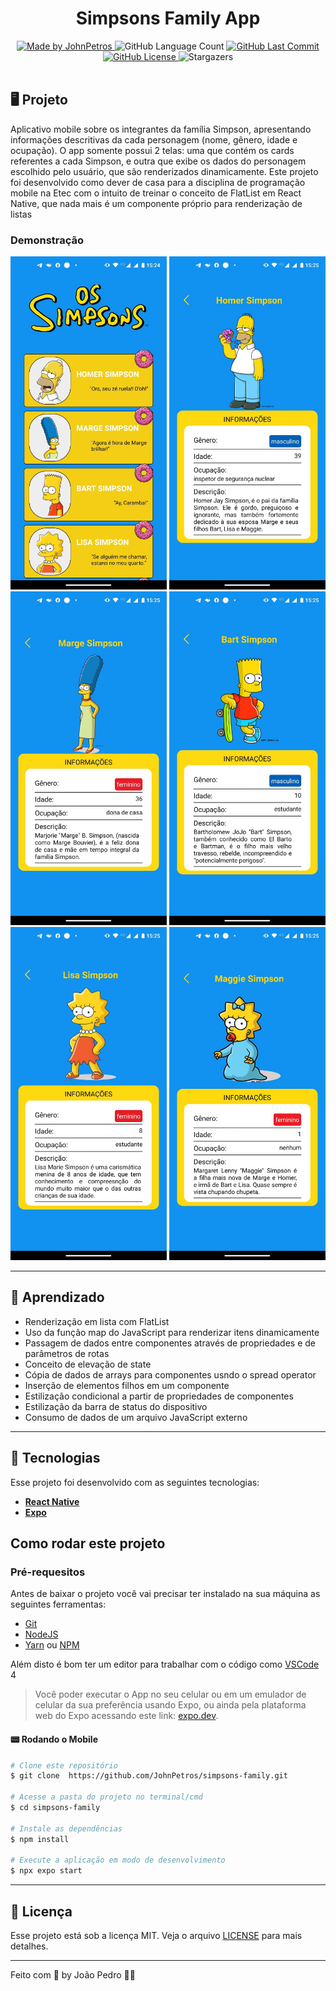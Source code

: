 <h1 align="center">
    Simpsons Family App
</h1>

<div align="center">
   <a href="https://github.com/JohnPetros">
      <img alt="Made by JohnPetros" src="https://img.shields.io/badge/made%20by-JohnPetros-blueviolet">
   </a>
   <img alt="GitHub Language Count" src="https://img.shields.io/github/languages/count/JohnPetros/simpsons-family">
   <a href="https://github.com/JohnPetros/simpsons-family/commits/main">
      <img alt="GitHub Last Commit" src="https://img.shields.io/github/last-commit/JohnPetros/simpsons-family">
   </a>
  </a>
   </a>
   <a href="https://github.com/JohnPetros/simpsons-family/blob/main/LICENSE.md">
      <img alt="GitHub License" src="https://img.shields.io/github/license/JohnPetros/simpsons-family">
   </a>
    <img alt="Stargazers" src="https://img.shields.io/github/stars/JohnPetros/simpsons-family?style=social">
</div>

<br>

## 🖥️ Projeto

Aplicativo mobile sobre os integrantes da família Simpson, apresentando informações descritivas da cada personagem (nome, gênero, idade e ocupação). O app somente possui 2 telas: uma que contém os cards referentes a cada Simpson, e outra que exibe os dados do personagem escolhido pelo usuário, que são renderizados dinamicamente. Este projeto foi desenvolvido como dever de casa para a disciplina de programação mobile na Etec com o intuito de treinar o conceito de FlatList em React Native, que nada mais é um componente próprio para renderização de listas

### Demonstração
<div align="center">
    <img width="250" alt="Tela Home" src=".github/familia-simpson-1.jpg" />
    <img width="250" alt="Homer Simpson" src=".github/familia-simpson-2.jpg" />
    <img width="250" alt="Marge Simpson" src=".github/familia-simpson-3.jpg" />
    <img width="250" alt="Bart Simpson" src=".github/familia-simpson-4.jpg" />
    <img width="250" alt="Lisa Simpson" src=".github/familia-simpson-5.jpg" />
    <img width="250" alt="Maggie Simpson" src=".github/familia-simpson-6.jpg" />
</div>
<hr>


## 📖 Aprendizado

- Renderização em lista com FlatList
- Uso da função map do JavaScript para renderizar itens dinamicamente
- Passagem de dados entre componentes através de propriedades e de parâmetros de rotas
- Conceito de elevação de state
- Cópia de dados de arrays para componentes usndo o spread operator
- Inserção de elementos filhos em um componente
- Estilização condicional a partir de propriedades de componentes
- Estilização da barra de status do dispositivo
- Consumo de dados de um arquivo JavaScript externo

<hr>

## 🚀 Tecnologias

Esse projeto foi desenvolvido com as seguintes tecnologias:

- **[React Native](https://expo.io/)**
- **[Expo](https://expo.io/)**

## Como rodar este projeto

### Pré-requesitos

Antes de baixar o projeto você vai precisar ter instalado na sua máquina as seguintes ferramentas:

- [Git](https://git-scm.com)
- [NodeJS](https://nodejs.org/en/)
- [Yarn](https://yarnpkg.com/) ou [NPM](https://www.npmjs.com/)

Além disto é bom ter um editor para trabalhar com o código como [VSCode](https://code.visualstudio.com/)<br>4

> Você poder executar o App no seu celular ou em um emulador de celular da sua preferência usando Expo, ou ainda pela plataforma web do Expo acessando este link: [expo.dev](https://git-scm.com).

#### 📟 Rodando o Mobile

```bash
# Clone este repositório
$ git clone  https://github.com/JohnPetros/simpsons-family.git

# Acesse a pasta do projeto no terminal/cmd
$ cd simpsons-family

# Instale as dependências
$ npm install

# Execute a aplicação em modo de desenvolvimento
$ npx expo start

```
---

## :memo: Licença

Esse projeto está sob a licença MIT. Veja o arquivo [LICENSE](LICENSE) para mais detalhes.

---

Feito com 💜 by João Pedro 👋🏻
